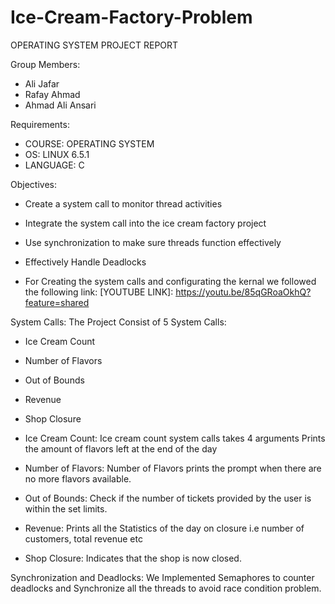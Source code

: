 # Ice-Cream-Factory-Problem

OPERATING SYSTEM PROJECT REPORT

Group Members:
- Ali Jafar 
- Rafay Ahmad 
- Ahmad Ali Ansari

Requirements:

- COURSE: OPERATING SYSTEM
- OS: LINUX 6.5.1
- LANGUAGE: C

Objectives:
- Create a system call to monitor thread activities
- Integrate the system call into the ice cream factory project
- Use synchronization to make sure threads function effectively
- Effectively Handle Deadlocks

- For Creating the system calls and configurating the kernal we followed the following link:
  [YOUTUBE LINK]: https://youtu.be/85qGRoaOkhQ?feature=shared

System Calls:
The Project Consist of 5 System Calls:
- Ice Cream Count
- Number of Flavors
- Out of Bounds
- Revenue
- Shop Closure
  
-  Ice Cream Count:
Ice cream count system calls takes 4 arguments Prints the amount of flavors left at the end of the day
- Number of Flavors:
Number of Flavors prints the prompt when there are no more flavors available.
- Out of Bounds:
Check if the number of tickets provided by the user is within the set limits.
- Revenue:
Prints all the Statistics of the day on closure i.e number of customers, total revenue etc
- Shop Closure:
Indicates that the shop is now closed.

Synchronization and Deadlocks:
We Implemented Semaphores to counter deadlocks and Synchronize all the threads to avoid race condition problem.
